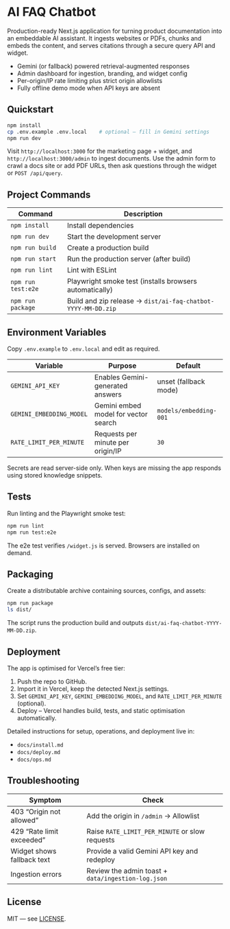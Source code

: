 # AI FAQ Chatbot

Production-ready Next.js application for turning product documentation into an embeddable AI assistant. It ingests websites or PDFs, chunks and embeds the content, and serves citations through a secure query API and widget.

- Gemini (or fallback) powered retrieval-augmented responses
- Admin dashboard for ingestion, branding, and widget config
- Per-origin/IP rate limiting plus strict origin allowlists
- Fully offline demo mode when API keys are absent

## Quickstart

```bash
npm install
cp .env.example .env.local    # optional – fill in Gemini settings
npm run dev
```

Visit `http://localhost:3000` for the marketing page + widget, and `http://localhost:3000/admin` to ingest documents. Use the admin form to crawl a docs site or add PDF URLs, then ask questions through the widget or `POST /api/query`.

## Project Commands

| Command | Description |
| --- | --- |
| `npm install` | Install dependencies |
| `npm run dev` | Start the development server |
| `npm run build` | Create a production build |
| `npm run start` | Run the production server (after build) |
| `npm run lint` | Lint with ESLint |
| `npm run test:e2e` | Playwright smoke test (installs browsers automatically) |
| `npm run package` | Build and zip release → `dist/ai-faq-chatbot-YYYY-MM-DD.zip` |

## Environment Variables

Copy `.env.example` to `.env.local` and edit as required.

| Variable | Purpose | Default |
| --- | --- | --- |
| `GEMINI_API_KEY` | Enables Gemini-generated answers | unset (fallback mode) |
| `GEMINI_EMBEDDING_MODEL` | Gemini embed model for vector search | `models/embedding-001` |
| `RATE_LIMIT_PER_MINUTE` | Requests per minute per origin/IP | `30` |

Secrets are read server-side only. When keys are missing the app responds using stored knowledge snippets.

## Tests

Run linting and the Playwright smoke test:

```bash
npm run lint
npm run test:e2e
```

The e2e test verifies `/widget.js` is served. Browsers are installed on demand.

## Packaging

Create a distributable archive containing sources, configs, and assets:

```bash
npm run package
ls dist/
```

The script runs the production build and outputs `dist/ai-faq-chatbot-YYYY-MM-DD.zip`.

## Deployment

The app is optimised for Vercel’s free tier:

1. Push the repo to GitHub.
2. Import it in Vercel, keep the detected Next.js settings.
3. Set `GEMINI_API_KEY`, `GEMINI_EMBEDDING_MODEL`, and `RATE_LIMIT_PER_MINUTE` (optional).
4. Deploy – Vercel handles build, tests, and static optimisation automatically.

Detailed instructions for setup, operations, and deployment live in:

- `docs/install.md`
- `docs/deploy.md`
- `docs/ops.md`

## Troubleshooting

| Symptom | Check |
| --- | --- |
| 403 “Origin not allowed” | Add the origin in `/admin` → Allowlist |
| 429 “Rate limit exceeded” | Raise `RATE_LIMIT_PER_MINUTE` or slow requests |
| Widget shows fallback text | Provide a valid Gemini API key and redeploy |
| Ingestion errors | Review the admin toast + `data/ingestion-log.json` |

## License

MIT — see [LICENSE](LICENSE).
